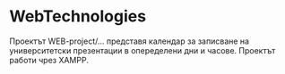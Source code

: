 # WebTechnologies
Проектът WEB-project/... представя календар за записване на университетски презентации в опеределени дни и часове. Проектът работи чрез XAMPP.
